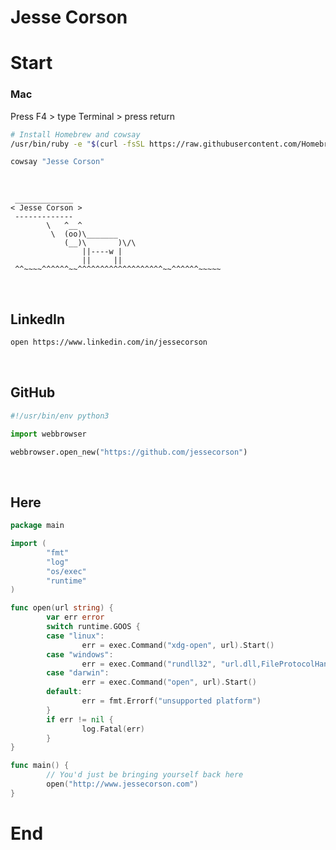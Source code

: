 # Jesse Corson

# Start

### Mac

Press F4 > type Terminal > press return


``` bash
# Install Homebrew and cowsay
/usr/bin/ruby -e "$(curl -fsSL https://raw.githubusercontent.com/Homebrew/install/master/install)" && brew install cowsay
```

```bash
cowsay "Jesse Corson"
```
<br>

<!-- <table style="width:100%">
  <tr>
    <td><img src="./images/jesse_corson.png" alt="profile" width="250"></td>
    <td><font face="verdana" size="30"> Jesse Corson</font></td>
  </tr>
</table> -->


```
 _____________
< Jesse Corson >
 -------------
        \   ^__^
         \  (oo)\_______
            (__)\       )\/\
                ||----w |
                ||     ||
 ^^~~~~^^^^^^~~^^^^^^^^^^^^^^^^^^^~~^^^^^^~~~~~              
```
<br>

## LinkedIn

```bash
open https://www.linkedin.com/in/jessecorson
```

<br>

## GitHub

```python
#!/usr/bin/env python3

import webbrowser

webbrowser.open_new("https://github.com/jessecorson")
```
<br>

## Here

```go
package main

import (
        "fmt"
        "log"
        "os/exec"
        "runtime"
)

func open(url string) {
        var err error
        switch runtime.GOOS {
        case "linux":
                err = exec.Command("xdg-open", url).Start()
        case "windows":
                err = exec.Command("rundll32", "url.dll,FileProtocolHandler", url).Start()
        case "darwin":
                err = exec.Command("open", url).Start()
        default:
                err = fmt.Errorf("unsupported platform")
        }
        if err != nil {
                log.Fatal(err)
        }
}

func main() {
        // You'd just be bringing yourself back here
        open("http://www.jessecorson.com")
}
```
# End